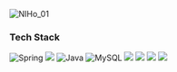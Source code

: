 ![NIHo_01](https://github.com/user-attachments/assets/d5856ecf-b1e9-44da-8da4-0af3e5e3279f)

<h3 align="left">Tech Stack</h3>

![Spring](https://img.shields.io/badge/-Spring-6DB33F?style=for-the-badge&logo=Spring&logoColor=fff)
<img src="https://img.shields.io/badge/springboot-6DB33F?style=for-the-badge&logo=springboot&logoColor=white">
![Java](https://img.shields.io/badge/JAVA-007396?style=for-the-badge&logo=java&logoColor=fff)
![MySQL](https://img.shields.io/badge/MySQL-4479A1?style=for-the-badge&logo=MySQL&logoColor=white)
<img src="https://img.shields.io/badge/css-1572B6?style=for-the-badge&logo=css3&logoColor=white">
<img src="https://img.shields.io/badge/javascript-F7DF1E?style=for-the-badge&logo=javascript&logoColor=black">
<img src="https://img.shields.io/badge/react-61DAFB?style=for-the-badge&logo=react&logoColor=black">
<img src="https://img.shields.io/badge/bootstrap-7952B3?style=for-the-badge&logo=bootstrap&logoColor=white">
